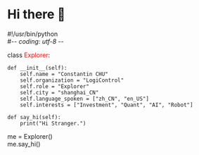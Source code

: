 # Hi there 👋  
#!/usr/bin/python  
#-*- coding: utf-8 -*-  

class <font color="#FF0000">Explorer</font>:   

    def __init__(self):
        self.name = "Constantin CHU"
        self.organization = "LogiControl"
        self.role = "Explorer"
        self.city = "shanghai_CN"
        self.language_spoken = ["zh_CN", "en_US"]
        self.interests = ["Investment", "Quant", "AI", "Robot"]  
        
    def say_hi(self):
        print("Hi Stranger.")  
        
me = Explorer()  
me.say_hi()
